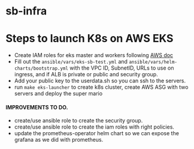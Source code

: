 # sb-infra


# Steps to launch K8s on AWS EKS

- Create IAM roles for eks master and workers following [AWS doc](https://docs.aws.amazon.com/eks/latest/userguide/service_IAM_role.html)
- Fill out the `ansible/vars/eks-sb-test.yml` and `ansible/vars/helm-charts/bootstrap.yml` with the VPC ID, SubnetID, URLs to use on ingress, and if ALB is private or public and security group.
- Add your public key to the userdata.sh so you can ssh to the servers. 
- run `make eks-launcher` to create k8s cluster, create AWS ASG with two servers and deploy the super mario 


#### IMPROVEMENTS TO DO.

- create/use ansible role to create the security group.
- create/use ansible role to create the iam roles with right policies.
- update the prometheus-operator helm chart so we can expose the grafana as we did with prometheus.